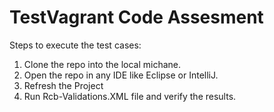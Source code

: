 # TestVagrant Code Assesment


Steps to execute the test cases:
  1. Clone the repo into the local michane.
  2. Open the repo in any IDE like Eclipse or IntelliJ.
  3. Refresh the Project
  4. Run Rcb-Validations.XML file and verify the results.
